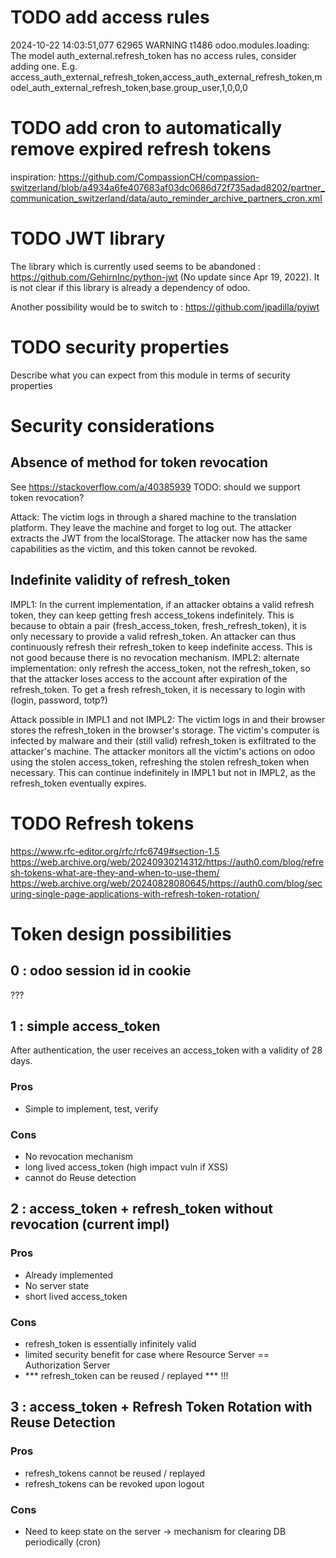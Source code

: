 
# TODO add access rules
2024-10-22 14:03:51,077 62965 WARNING t1486 odoo.modules.loading: The model auth_external.refresh_token has no access rules, consider adding one. E.g. access_auth_external_refresh_token,access_auth_external_refresh_token,model_auth_external_refresh_token,base.group_user,1,0,0,0 

# TODO add cron to automatically remove expired refresh tokens
inspiration:
https://github.com/CompassionCH/compassion-switzerland/blob/a4934a6fe407683af03dc0686d72f735adad8202/partner_communication_switzerland/data/auto_reminder_archive_partners_cron.xml

# TODO JWT library
The library which is currently used seems to be abandoned : https://github.com/GehirnInc/python-jwt
(No update since Apr 19, 2022). It is not clear if this library is already a dependency of odoo.

Another possibility would be to switch to :
https://github.com/jpadilla/pyjwt



# TODO security properties
Describe what you can expect from this module in terms of security properties

# Security considerations

## Absence of method for token revocation

See https://stackoverflow.com/a/40385939 
TODO: should we support token revocation?

Attack:
The victim logs in through a shared machine to the translation platform.
They leave the machine and forget to log out.
The attacker extracts the JWT from the localStorage.
The attacker now has the same capabilities as the victim, and this token cannot be revoked.

## Indefinite validity of refresh_token
IMPL1: In the current implementation, if an attacker obtains a valid refresh token, they can keep getting fresh access_tokens indefinitely. This is because to obtain a pair (fresh_access_token, fresh_refresh_token), it is only necessary to provide a valid refresh_token. An attacker can thus continuously refresh their refresh_token to keep indefinite access. This is not good because there is no revocation mechanism.
IMPL2: alternate implementation: only refresh the access_token, not the refresh_token, so that the attacker loses access to the account after expiration of the refresh_token. To get a fresh refresh_token, it is necessary to login with (login, password, totp?)

Attack possible in IMPL1 and not IMPL2:
The victim logs in and their browser stores the refresh_token in the browser's storage.
The victim's computer is infected by malware and their (still valid) refresh_token is exfiltrated to the attacker's machine.
The attacker monitors all the victim's actions on odoo using the stolen access_token, refreshing the stolen refresh_token when necessary.
This can continue indefinitely in IMPL1 but not in IMPL2, as the refresh_token eventually expires.

# TODO Refresh tokens
https://www.rfc-editor.org/rfc/rfc6749#section-1.5
https://web.archive.org/web/20240930214312/https://auth0.com/blog/refresh-tokens-what-are-they-and-when-to-use-them/
https://web.archive.org/web/20240828080645/https://auth0.com/blog/securing-single-page-applications-with-refresh-token-rotation/

# Token design possibilities

## 0 : odoo session id in cookie
???

## 1 : simple access_token
After authentication, the user receives an access_token with a validity of 28 days.

### Pros
- Simple to implement, test, verify

### Cons
- No revocation mechanism
- long lived access_token (high impact vuln if XSS)
- cannot do Reuse detection

## 2 : access_token + refresh_token without revocation (current impl)
### Pros
- Already implemented
- No server state
- short lived access_token

### Cons
- refresh_token is essentially infinitely valid
- limited security benefit for case where Resource Server == Authorization Server
- *** refresh_token can be reused / replayed *** !!!

## 3 : access_token + Refresh Token Rotation with Reuse Detection
### Pros
- refresh_tokens cannot be reused / replayed
- refresh_tokens can be revoked upon logout

### Cons
- Need to keep state on the server -> mechanism for clearing DB periodically (cron)
